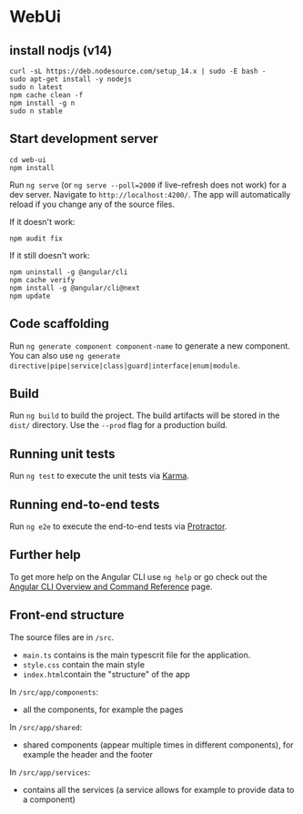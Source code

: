 # WebUi

## install nodjs (v14)

`curl -sL https://deb.nodesource.com/setup_14.x | sudo -E bash -`\
`sudo apt-get install -y nodejs`\
`sudo n latest`\
`npm cache clean -f`\
`npm install -g n`\
`sudo n stable`

## Start development server

`cd web-ui`\
`npm install`

Run `ng serve` (or `ng serve --poll=2000` if live-refresh does not work) for a dev server. Navigate to `http://localhost:4200/`. The app will automatically reload if you change any of the source files.

If it doesn't work:

`npm audit fix`

If it still doesn't work:

`npm uninstall -g @angular/cli`\
`npm cache verify`\
`npm install -g @angular/cli@next`\
 `npm update`

## Code scaffolding

Run `ng generate component component-name` to generate a new component. You can also use `ng generate directive|pipe|service|class|guard|interface|enum|module`.

## Build

Run `ng build` to build the project. The build artifacts will be stored in the `dist/` directory. Use the `--prod` flag for a production build.

## Running unit tests

Run `ng test` to execute the unit tests via [Karma](https://karma-runner.github.io).

## Running end-to-end tests

Run `ng e2e` to execute the end-to-end tests via [Protractor](http://www.protractortest.org/).

## Further help

To get more help on the Angular CLI use `ng help` or go check out the [Angular CLI Overview and Command Reference](https://angular.io/cli) page.

## Front-end structure

The source files are in `/src`.
- `main.ts` contains is the main typescrit file for the application.
- `style.css` contain the main style
- `index.html`contain the "structure" of the app

In `/src/app/components`:
- all the components, for example the pages

In `/src/app/shared`:
- shared components (appear multiple times in different components), for example the header and the footer

In `/src/app/services`:
- contains all the services (a service allows for example to provide data to a component)
